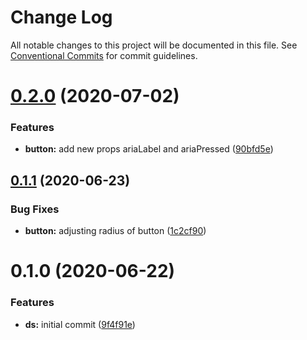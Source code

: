 # Change Log

All notable changes to this project will be documented in this file.
See [Conventional Commits](https://conventionalcommits.org) for commit guidelines.

# [0.2.0](https://github.com/gstvribs/monorepo-angular-component-library/compare/@thedesignsystem/button@0.1.1...@thedesignsystem/button@0.2.0) (2020-07-02)


### Features

* **button:** add new props ariaLabel and ariaPressed ([90bfd5e](https://github.com/gstvribs/monorepo-angular-component-library/commit/90bfd5e2e4c42b890ab04f4ef8a3687d926a663c))






## [0.1.1](https://github.com/gstvribs/monorepo-angular-component-library/compare/@thedesignsystem/button@0.1.0...@thedesignsystem/button@0.1.1) (2020-06-23)


### Bug Fixes

* **button:** adjusting radius of button ([1c2cf90](https://github.com/gstvribs/monorepo-angular-component-library/commit/1c2cf9007ca8ce714f2a9a621ab33c22c318ff0f))





# 0.1.0 (2020-06-22)


### Features

* **ds:** initial commit ([9f4f91e](https://github.com/gstvribs/monorepo-angular-component-library/commit/9f4f91e7ddd7c7e7722a580bf22083db798dfe5c))
